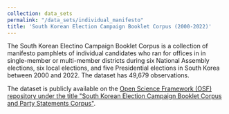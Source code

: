 ```yaml
---
collection: data_sets
permalink: "/data_sets/individual_manifesto"
title: 'South Korean Election Campaign Booklet Corpus (2000-2022)'
---
```


The South Korean Electino Campaign Booklet Corpus is a collection of manifesto pamphlets of individual candidates who ran for offices in in single-member or multi-member districts during six National Assembly elections, six local elections, and five Presidential elections in South Korea between 2000 and 2022. The dataset has 49,679 observations.

The dataset is publicly available on the [Open Science Framework (OSF) repository under the title "South Korean Election Campaign Booklet Corpus and Party Statements Corpus"](https://doi.org/10.17605/OSF.IO/RCT9Y).
